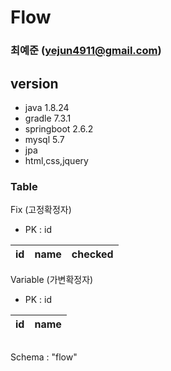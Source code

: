 # Flow

### 최예준 (yejun4911@gmail.com)

## version
- java 1.8.24
- gradle 7.3.1
- springboot 2.6.2
- mysql 5.7
- jpa
- html,css,jquery



### Table
Fix (고정확정자)
* PK : id

|id|name|checked|
|--|----|-------|

Variable (가변확정자)
* PK : id

|id|name|
|--|----|


## 
Schema : "flow"
